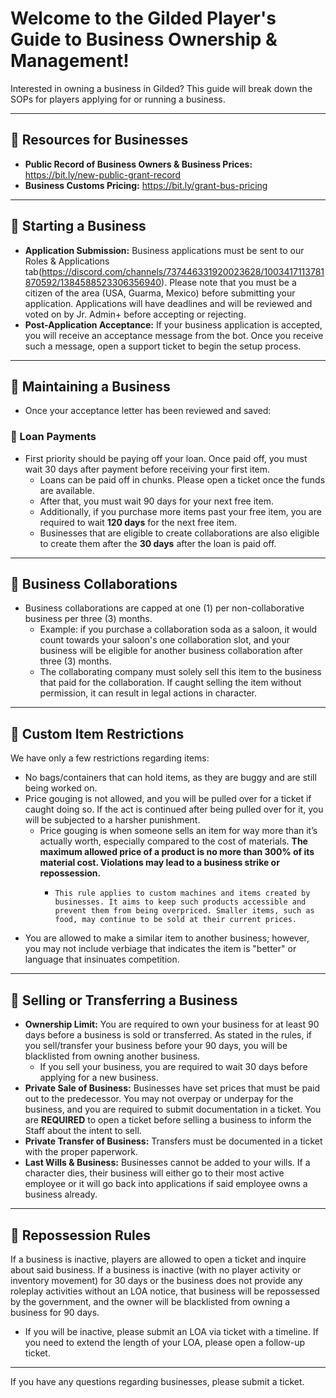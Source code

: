 # Welcome to the Gilded Player's Guide to Business Ownership & Management!

Interested in owning a business in Gilded? This guide will break down the SOPs for players applying for or running a business.

---

## 🔹 Resources for Businesses

- **Public Record of Business Owners & Business Prices:** https://bit.ly/new-public-grant-record
- **Business Customs Pricing:** https://bit.ly/grant-bus-pricing

---

## 🔹 Starting a Business

- **Application Submission:** Business applications must be sent to our Roles & Applications tab(https://discord.com/channels/737446331920023628/1003417113781870592/1384588523306356940). Please note that you must be a citizen of the area (USA, Guarma, Mexico) before submitting your application. Applications will have deadlines and will be reviewed and voted on by Jr. Admin+ before accepting or rejecting.
- **Post-Application Acceptance:** If your business application is accepted, you will receive an acceptance message from the bot. Once you receive such a message, open a support ticket to begin the setup process.

---

## 🔹 Maintaining a Business

- Once your acceptance letter has been reviewed and saved:

### 🔹 Loan Payments
- First priority should be paying off your loan. Once paid off, you must wait 30 days after payment before receiving your first item.
    - Loans can be paid off in chunks. Please open a ticket once the funds are available.
    - After that, you must wait 90 days for your next free item.
    - Additionally, if you purchase more items past your free item, you are required to wait **120 days** for the next free item.
    - Businesses that are eligible to create collaborations are also eligible to create them after the  **30 days** after the loan is paid off.
---

## 🔹 Business Collaborations

- Business collaborations are capped at one (1) per non-collaborative business per three (3) months.
    - Example: if you purchase a collaboration soda as a saloon, it would count towards your saloon's one collaboration slot, and your business will be eligible for another business collaboration after three (3) months.
    - The collaborating company must solely sell this item to the business that paid for the collaboration. If caught selling the item without permission, it can result in legal actions in character.

---

## 🔹 Custom Item Restrictions

We have only a few restrictions regarding items:
- No bags/containers that can hold items, as they are buggy and are still being worked on.
- Price gouging is not allowed, and you will be pulled over for a ticket if caught doing so. If the act is continued after being pulled over for it, you will be subjected to a harsher punishment.
    - Price gouging is when someone sells an item for way more than it’s actually worth, especially compared to the cost of materials. **The maximum allowed price of a product is no more than 300% of its material cost. Violations may lead to a business strike or repossession.**  
        -     This rule applies to custom machines and items created by businesses. It aims to keep such products accessible and prevent them from being overpriced. Smaller items, such as food, may continue to be sold at their current prices.
- You are allowed to make a similar item to another business; however, you may not include verbiage that indicates the item is "better" or language that insinuates competition.

---

## 🔹 Selling or Transferring a Business

- **Ownership Limit:** You are required to own your business for at least 90 days before a business is sold or transferred. As stated in the rules, if you sell/transfer your business before your 90 days, you will be blacklisted from owning another business.
    - If you sell your business, you are required to wait 30 days before applying for a new business.
- **Private Sale of Business:** Businesses have set prices that must be paid out to the predecessor. You may not overpay or underpay for the business, and you are required to submit documentation in a ticket. You are **REQUIRED** to open a ticket before selling a business to inform the Staff about the intent to sell.
- **Private Transfer of Business:** Transfers must be documented in a ticket with the proper paperwork.
- **Last Wills & Business:** Businesses cannot be added to your wills. If a character dies, their business will either go to their most active employee or it will go back into applications if said employee owns a business already.

---

## 🔹 Repossession Rules

If a business is inactive, players are allowed to open a ticket and inquire about said business. If a business is inactive (with no player activity or inventory movement) for 30 days or the business does not provide any roleplay activities without an LOA notice, that business will be repossessed by the government, and the owner will be blacklisted from owning a business for 90 days.

- If you will be inactive, please submit an LOA via ticket with a timeline. If you need to extend the length of your LOA, please open a follow-up ticket.

---

If you have any questions regarding businesses, please submit a ticket.
